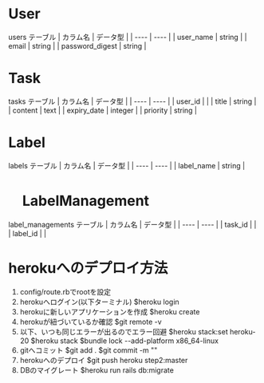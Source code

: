 # User
users テーブル
|  カラム名  |  データ型  |
| ---- | ---- |
|  user_name  |  string  |
|  email  |  string  |
|  password_digest  |  string  |

# Task
tasks テーブル
|  カラム名  |  データ型  |
| ---- | ---- |
|  user_id  |    |
|  title  |  string  |
|  content  |  text  |
|  expiry_date  |  integer  |
|  priority  |  string  |

# Label
labels テーブル
|  カラム名  |  データ型  |
| ---- | ---- |
|  label_name  |  string  |

# 　LabelManagement
label_managements テーブル
|  カラム名  |  データ型  |
| ---- | ---- |
|  task_id  |    |
|  label_id  |    |


# herokuへのデプロイ方法
1. config/route.rbでrootを設定
2. herokuへログイン(以下ターミナル)
   $heroku login
3. herokuに新しいアプリケーションを作成
   $heroku create
4. herokuが紐づいているか確認
   $git remote -v
5. 以下、いつも同じエラーが出るのでエラー回避
   $heroku stack:set heroku-20
   $heroku stack
   $bundle lock --add-platform x86_64-linux
6. gitへコミット
   $git add .
   $git commit -m ""
7. herokuへのデプロイ
   $git push heroku step2:master
8. DBのマイグレート
   $heroku run rails db:migrate
